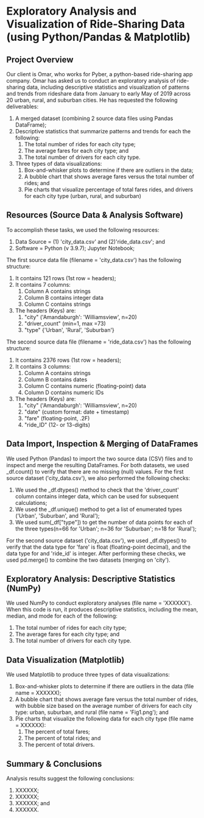 # Exploratory Analysis and Visualization of Ride-Sharing Data (using Python/Pandas & Matplotlib)

## Project Overview
Our client is Omar, who works for Pyber, a python-based ride-sharing app company. Omar has asked us to conduct an exploratory analysis of ride-sharing data, including descriptive statistics and visualization of patterns and trends from rideshare data from January to early May of 2019 across 20 urban, rural, and suburban cities. He has requested the following deliverables:  
	<ol>
	<li> A merged dataset (combining 2 source data files using Pandas DataFrame);
	<li> Descriptive statistics that summarize patterns and trends for each the following:
		<ol>
		<li> The total number of rides for each city type;
		<li> The average fares for each city type; and 
		<li> The total number of drivers for each city type.
		</ol>
	<li> Three types of data visualizations:
		<ol>
		<li> Box-and-whisker plots to determine if there are outliers in the data;
		<li> A bubble chart that shows average fares versus the total number of rides; and
		<li> Pie charts that visualize percentage of total fares rides, and drivers for each city type (urban, rural, and suburban)
		</ol>
	</ol>

## Resources (Source Data & Analysis Software)
To accomplish these tasks, we used the following resources:
	<ol>
	<li> Data Source = (1) 'city_data.csv' and (2)'ride_data.csv'; and
	<li> Software = Python (v 3.9.7); Jupyter Notebook;
	</ol>

The first source data file (filename = 'city_data.csv') has the following structure:
	<ol>
	<li> It contains 121 rows (1st row = headers);
	<li> It contains 7 columns:
		<ol>
		<li> Column A contains strings
		<li> Column B contains integer data 
		<li> Column C contains strings
		</ol>
	<li> The headers (Keys) are:
		<ol>
		<li> "city" ('Amandaburgh': 'Williamsview', n=20)
		<li> "driver_count" (min=1, max =73)
		<li> "type" {'Urban', 'Rural', 'Suburban'}
		</ol>
	</ol>
 
The second source data file (filename = 'ride_data.csv') has the following structure:
	<ol>
	<li> It contains 2376 rows (1st row = headers);
	<li> It contains 3 columns:
		<ol>
		<li> Column A contains strings
		<li> Column B contains dates 
		<li> Column C contains numeric (floating-point) data 
		<li> Column D contains numeric IDs 
		</ol>
	<li> The headers (Keys) are:
		<ol>
		<li> "city" ('Amandaburgh': 'Williamsview', n=20)
		<li> "date" (custom format: date + timestamp)
		<li> "fare" (floating-point, .2F)
		<li> "ride_ID" (12- or 13-digits)
		</ol>
	</ol>

## Data Import, Inspection & Merging of DataFrames
We used Python (Pandas) to import the two source data (CSV) files and to inspect and merge the resulting DataFrames. For both datasets, we used _df.count() to verify that there are no missing (null) values. For the first source dataset ('city_data.csv'), we also performed the following checks:
	<ol>
	<li> We used the _df.dtypes() method to check that the 'driver_count' column contains integer data, which can be used for subsequent calculations;
	<li> We used the _df.unique() method to get a list of enumerated types ('Urban', 'Suburban', and 'Rural');
	<li> We used sum(_df["type"]) to get the number of data points for each of the three types(n=66 for 'Urban'; n=36 for 'Suburban'; n=18 for 'Rural');
	</ol>

For the second source dataset ('city_data.csv'), we used _df.dtypes() to verify that the data type for 'fare' is float (floating-point decimal), and the data type for and 'ride_id' is integer. After performing these checks, we used pd.merge() to combine the two datasets (merging on 'city').

## Exploratory Analysis: Descriptive Statistics (NumPy)
We used NumPy to conduct exploratory analyses (file name = 'XXXXXX'). When this code is run, it produces descriptive statistics, including the mean, median, and mode for each of the following:
		<ol>
		<li> The total number of rides for each city type;
		<li> The average fares for each city type; and 
		<li> The total number of drivers for each city type.
		</ol>

## Data Visualization (Matplotlib)
We used Matplotlib to produce three types of data visualizations:
	<ol>
	<li> Box-and-whisker plots to determine if there are outliers in the data (file name = XXXXXX);
	<li> A bubble chart that shows average fare versus the total number of rides, with bubble size based on the average number of drivers for each city type: urban, suburban, and rural (file name = 'Fig1.png'); and
	<li> Pie charts that visualize the following data for each city type (file name = XXXXXX):
		<ol>
		<li> The percent of total fares;
		<li> The percent of total rides; and 
		<li> The percent of total drivers.
		</ol>
	</ol>

## Summary & Conclusions
Analysis results suggest the following conclusions:
	<ol>
	<li> XXXXXX;
	<li> XXXXXX;
	<li> XXXXXX; and
	<li> XXXXXX.
	</ol>


